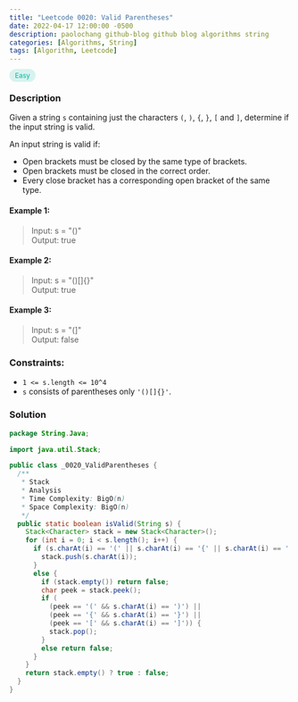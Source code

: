 ```yaml
---
title: "Leetcode 0020: Valid Parentheses"
date: 2022-04-17 12:00:00 -0500
description: paolochang github-blog github blog algorithms string
categories: [Algorithms, String]
tags: [Algorithm, Leetcode]
---
```


<style type='text/css'>
[class*="easy"] {
  color: #00B8A3;
  font-size: 12px;
  padding: 4px 10px;
  border-radius: 21px;
  background-color: rgba(0, 184, 163, 0.15);
}
[class*="medium"] {
  color: #FFC01E;
  font-size: 12px;
  padding: 4px 10px;
  border-radius: 21px;
  background-color: #FFC01E26;
}
</style>

<span class=easy>Easy<span>

### Description

Given a string `s` containing just the characters `(`, `)`, `{`, `}`, `[` and `]`, determine if the input string is valid.

An input string is valid if:

- Open brackets must be closed by the same type of brackets.
- Open brackets must be closed in the correct order.
- Every close bracket has a corresponding open bracket of the same type.

#### Example 1:

> Input: s = "()"<br/>
> Output: true

#### Example 2:

> Input: s = "()[]{}"<br/>
> Output: true

#### Example 3:

> Input: s = "(]"<br/>
> Output: false

### Constraints:

- `1 <= s.length <= 10^4`
- `s` consists of parentheses only `'()[]{}'`.

### Solution

```java
package String.Java;

import java.util.Stack;

public class _0020_ValidParentheses {
  /**
   * Stack
   * Analysis
   * Time Complexity: BigO(n)
   * Space Complexity: BigO(n)
   */
  public static boolean isValid(String s) {
    Stack<Character> stack = new Stack<Character>();
    for (int i = 0; i < s.length(); i++) {
      if (s.charAt(i) == '(' || s.charAt(i) == '{' || s.charAt(i) == '[') {
        stack.push(s.charAt(i));
      }
      else {
        if (stack.empty()) return false;
        char peek = stack.peek();
        if (
          (peek == '(' && s.charAt(i) == ')') ||
          (peek == '{' && s.charAt(i) == '}') ||
          (peek == '[' && s.charAt(i) == ']')) {
          stack.pop();
        }
        else return false;
      }
    }
    return stack.empty() ? true : false;
  }
}
```

